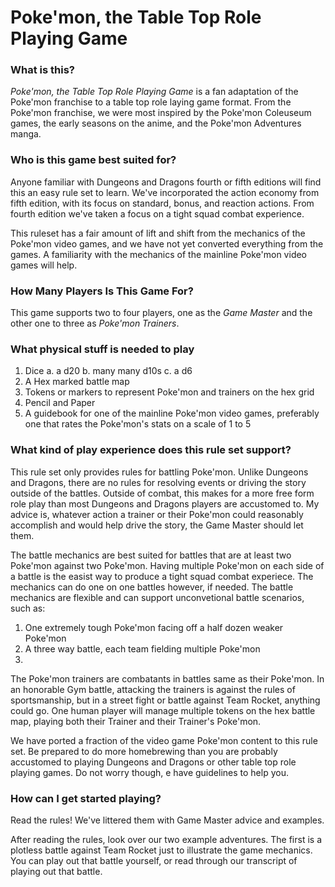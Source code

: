 # Poke'mon, the Table Top Role Playing Game

### What is this?

_Poke'mon, the Table Top Role Playing Game_ is a fan adaptation of the Poke'mon franchise to a table top role laying game format. From the Poke'mon franchise, we were most inspired by the Poke'mon Coleuseum games, the early seasons on the anime, and the Poke'mon Adventures manga.

### Who is this game best suited for?

Anyone familiar with Dungeons and Dragons fourth or fifth editions will find this an easy rule set to learn. We've incorporated the action economy from fifth edition, with its focus on standard, bonus, and reaction actions. From fourth edition we've taken a focus on a tight squad combat experience.

This ruleset has a fair amount of lift and shift from the mechanics of the Poke'mon video games, and we have not yet converted everything from the games. A familiarity with the mechanics of the mainline Poke'mon video games will help.

### How Many Players Is This Game For?

This game supports two to four players, one as the *Game Master* and the other one to three as *Poke'mon Trainers*.

### What physical stuff is needed to play

1. Dice
    a. a d20
    b. many many d10s
    c. a d6
2. A Hex marked battle map
3. Tokens or markers to represent Poke'mon and trainers on the hex grid
4. Pencil and Paper
5. A guidebook for one of the mainline Poke'mon video games, preferably one that rates the Poke'mon's stats on a scale of 1 to 5

### What kind of play experience does this rule set support?

This rule set only provides rules for battling Poke'mon. Unlike Dungeons and Dragons, there are no rules for resolving events or driving the story outside of the battles. Outside of combat, this makes for a more free form role play than most Dungeons and Dragons players are accustomed to. My advice is, whatever action a trainer or their Poke'mon could reasonably accomplish and would help drive the story, the Game Master should let them.

The battle mechanics are best suited for battles that are at least two Poke'mon against two Poke'mon. Having multiple Poke'mon on each side of a battle is the easist way to produce a tight squad combat experiece. The mechanics can do one on one battles however, if needed. The battle mechanics are flexible and can support unconvetional battle scenarios, such as:

1. One extremely tough Poke'mon facing off a half dozen weaker Poke'mon
2. A three way battle, each team fielding multiple Poke'mon
3.

The Poke'mon trainers are combatants in battles same as their Poke'mon. In an honorable Gym battle, attacking the trainers is against the rules of sportsmanship, but in a street fight or battle against Team Rocket, anything could go. One human player will manage multiple tokens on the hex battle map, playing both their Trainer and their Trainer's Poke'mon.

We have ported a fraction of the video game Poke'mon content to this rule set. Be prepared to do more homebrewing than you are probably accustomed to playing Dungeons and Dragons or other table top role playing games. Do not worry though, e have guidelines to help you.

### How can I get started playing?

Read the rules! We've littered them with Game Master advice and examples.

After reading the rules, look over our two example adventures. The first is a plotless battle against Team Rocket just to illustrate the game mechanics. You can play out that battle yourself, or read through our transcript of playing out that battle.